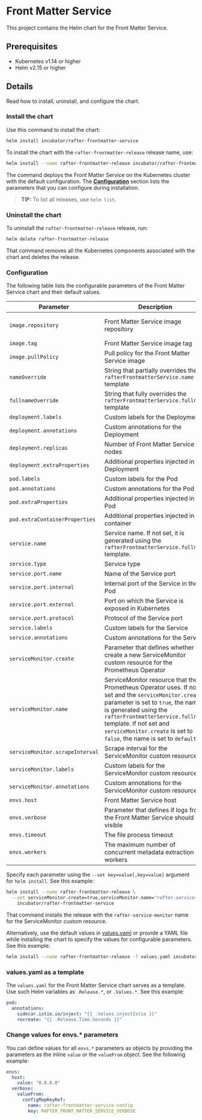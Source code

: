 # Front Matter Service

This project contains the Helm chart for the Front Matter Service.

## Prerequisites

- Kubernetes v1.14 or higher
- Helm v2.15 or higher

## Details

Read how to install, uninstall, and configure the chart.

### Install the chart

Use this command to install the chart:

``` bash
helm install incubator/rafter-frontmatter-service
```

To install the chart with the `rafter-frontmatter-release` release name, use:

``` bash
helm install --name rafter-frontmatter-release incubator/rafter-frontmatter-service
```

The command deploys the Front Matter Service on the Kubernetes cluster with the default configuration. The [**Configuration**](#configuration) section lists the parameters that you can configure during installation.

> **TIP:** To list all releases, use `helm list`.

### Uninstall the chart

To uninstall the `rafter-frontmatter-release` release, run:

``` bash
helm delete rafter-frontmatter-release
```

That command removes all the Kubernetes components associated with the chart and deletes the release.

### Configuration

The following table lists the configurable parameters of the Front Matter Service chart and their default values.

| Parameter | Description | Default |
| --- | ---| ---|
| `image.repository` | Front Matter Service image repository | `eu.gcr.io/kyma-project/rafter-frontmatter-service` |
| `image.tag` | Front Matter Service image tag | `{TAG_NAME}` |
| `image.pullPolicy` | Pull policy for the Front Matter Service image | `IfNotPresent` |
| `nameOverride` | String that partially overrides the `rafterFrontmatterService.name` template | `nil` |
| `fullnameOverride` | String that fully overrides the `rafterFrontmatterService.fullname` template | `nil` |
| `deployment.labels` | Custom labels for the Deployment | `{}` |
| `deployment.annotations` | Custom annotations for the Deployment | `{}` |
| `deployment.replicas` | Number of Front Matter Service nodes | `1` |
| `deployment.extraProperties` | Additional properties injected in the Deployment | `{}` |
| `pod.labels` | Custom labels for the Pod | `{}` |
| `pod.annotations` | Custom annotations for the Pod | `{}` |
| `pod.extraProperties` | Additional properties injected in the Pod | `{}` |
| `pod.extraContainerProperties` | Additional properties injected in the container | `{}` |
| `service.name` | Service name. If not set, it is generated using the `rafterFrontmatterService.fullname` template. | `nil` |
| `service.type` | Service type | `ClusterIP` |
| `service.port.name` |  Name of the Service port | `http` |
| `service.port.internal` | Internal port of the Service in the Pod | `3000` |
| `service.port.external` | Port on which the Service is exposed in Kubernetes | `80` |
| `service.port.protocol` | Protocol of the Service port | `TCP` |
| `service.labels` | Custom labels for the Service | `{}` |
| `service.annotations` | Custom annotations for the Service | `{}` |
| `serviceMonitor.create` | Parameter that defines whether to create a new ServiceMonitor custom resource for the Prometheus Operator | `false` |
| `serviceMonitor.name` | ServiceMonitor resource that the Prometheus Operator uses. If not set and the `serviceMonitor.create` parameter is set to `true`, the name is generated using the `rafterFrontmatterService.fullname` template. If not set and `serviceMonitor.create` is set to `false`, the name is set to `default`. | `nil` |
| `serviceMonitor.scrapeInterval` | Scrape interval for the ServiceMonitor custom resource | `30s` |
| `serviceMonitor.labels` | Custom labels for the ServiceMonitor custom resource | `{}` |
| `serviceMonitor.annotations` | Custom annotations for the ServiceMonitor custom resource | `{}` |
| `envs.host` | Front Matter Service host | `0.0.0.0` |
| `envs.verbose` | Parameter that defines if logs from the Front Matter Service should be visible | `true` |
| `envs.timeout` | The file process timeout | `1m` |
| `envs.workers` | The maximum number of concurrent metadata extraction workers | `10` |

Specify each parameter using the `--set key=value[,key=value]` argument for `helm install`. See this example:

``` bash
helm install --name rafter-frontmatter-release \
  --set serviceMonitor.create=true,serviceMonitor.name="rafter-service-monitor" \
    incubator/rafter-frontmatter-service
```

That command installs the release with the `rafter-service-monitor` name for the ServiceMonitor custom resource.

Alternatively, use the default values in [values.yaml](./values.yaml) or provide a YAML file while installing the chart to specify the values for configurable parameters. See this example:

``` bash
helm install --name rafter-frontmatter-release -f values.yaml incubator/rafter-frontmatter-service
```

### values.yaml as a template

The `values.yaml` for the Front Matter Service chart serves as a template. Use such Helm variables as `.Release.*`, or `.Values.*`. See this example:

``` yaml
pod:
  annotations:
    sidecar.istio.io/inject: "{{ .Values.injectIstio }}"
    recreate: "{{ .Release.Time.Seconds }}"
``` 

### Change values for envs.* parameters

You can define values for all `envs.*` parameters as objects by providing the parameters as the inline `value` or the `valueFrom` object. See the following example:

``` yaml
envs:
  host:
    value: "0.0.0.0"
  verbose:
    valueFrom:
      configMapKeyRef:
        name: rafter-frontmatter-service-config
        key: RAFTER_FRONT_MATTER_SERVICE_VERBOSE
```
